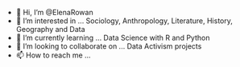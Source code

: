 - 👋 Hi, I’m @ElenaRowan
- 👀 I’m interested in ... Sociology, Anthropology, Literature, History, Geography and Data
- 🌱 I’m currently learning ... Data Science with R and Python
- 💞️ I’m looking to collaborate on ... Data Activism projects
- 📫 How to reach me ... 

<!---
ElenaRowan/ElenaRowan is a ✨ special ✨ repository because its `README.md` (this file) appears on your GitHub profile.
You can click the Preview link to take a look at your changes.
--->
